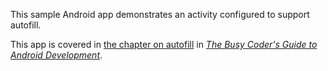 This sample Android app demonstrates
an activity configured to support autofill.

This app is covered in 
[the chapter on autofill](https://commonsware.com/Android/previews/the-autofill-api)
in [*The Busy Coder's Guide to Android Development*](https://commonsware.com/Android/).

